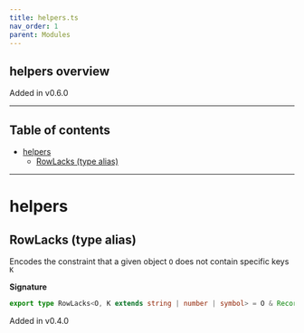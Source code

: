 ```yaml
---
title: helpers.ts
nav_order: 1
parent: Modules
---
```


## helpers overview

Added in v0.6.0

---

<h2 class="text-delta">Table of contents</h2>

- [helpers](#helpers)
  - [RowLacks (type alias)](#rowlacks-type-alias)

---

# helpers

## RowLacks (type alias)

Encodes the constraint that a given object `O`
does not contain specific keys `K`

**Signature**

```ts
export type RowLacks<O, K extends string | number | symbol> = O & Record<Extract<keyof O, K>, never>
```

Added in v0.4.0
